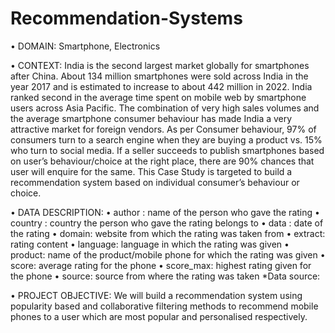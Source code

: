 # Recommendation-Systems

• DOMAIN: Smartphone, Electronics

• CONTEXT: India is the second largest market globally for smartphones after China. About 134 million smartphones were sold across India in the year 2017 and is estimated to increase to about 442 million in 2022. India ranked second in the average time spent on mobile web by smartphone users across Asia Pacific. The combination of very high sales volumes and the average smartphone consumer behaviour has made India a very attractive market for foreign vendors. As per Consumer behaviour, 97% of consumers turn to a search engine when they are buying a product vs. 15% who turn to social media. If a seller succeeds to publish smartphones based on user’s behaviour/choice at the right place, there are 90% chances that user will enquire for the same. This Case Study is targeted to build a recommendation system based on individual consumer’s behaviour or choice.

• DATA DESCRIPTION: 
• author : name of the person who gave the rating
• country : country the person who gave the rating belongs to
• data : date of the rating
• domain: website from which the rating was taken from
• extract: rating content
• language: language in which the rating was given
• product: name of the product/mobile phone for which the rating was given
• score: average rating for the phone
• score_max: highest rating given for the phone
• source: source from where the rating was taken
*Data source: 

• PROJECT OBJECTIVE: We will build a recommendation system using popularity based and collaborative filtering methods to recommend 
mobile phones to a user which are most popular and personalised respectively.
